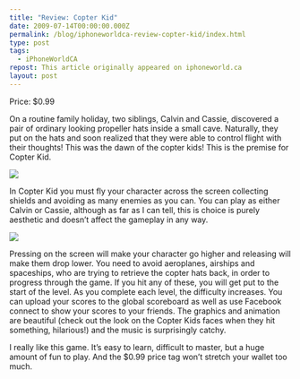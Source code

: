 ```yaml
---
title: "Review: Copter Kid"
date: 2009-07-14T00:00:00.000Z
permalink: /blog/iphoneworldca-review-copter-kid/index.html
type: post
tags:
  - iPhoneWorldCA
repost: This article originally appeared on iphoneworld.ca
layout: post
---
```


Price: $0.99

On a routine family holiday, two siblings, Calvin and Cassie, discovered a pair of ordinary looking propeller hats inside a small cave. Naturally, they put on the hats and soon realized that they were able to control flight with their thoughts! This was the dawn of the copter kids! This is the premise for Copter Kid.

![](https://cdn.rknight.me/site/iphoneworldca/copterkid.png)

In Copter Kid you must fly your character across the screen collecting shields and avoiding as many enemies as you can. You can play as either Calvin or Cassie, although as far as I can tell, this is choice is purely aesthetic and doesn’t affect the gameplay in any way.

![](https://cdn.rknight.me/site/iphoneworldca/copterkid-1.png)

Pressing on the screen will make your character go higher and releasing will make them drop lower. You need to avoid aeroplanes, airships and spaceships, who are trying to retrieve the copter hats back, in order to progress through the game. If you hit any of these, you will get put to the start of the level. As you complete each level, the difficulty increases. You can upload your scores to the global scoreboard as well as use Facebook connect to show your scores to your friends. The graphics and animation are beautiful (check out the look on the Copter Kids faces when they hit something, hilarious!) and the music is surprisingly catchy.

I really like this game. It’s easy to learn, difficult to master, but a huge amount of fun to play. And the $0.99 price tag won’t stretch your wallet too much.